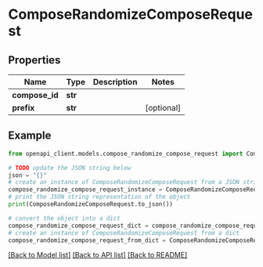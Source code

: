 # ComposeRandomizeComposeRequest


## Properties

Name | Type | Description | Notes
------------ | ------------- | ------------- | -------------
**compose_id** | **str** |  | 
**prefix** | **str** |  | [optional] 

## Example

```python
from openapi_client.models.compose_randomize_compose_request import ComposeRandomizeComposeRequest

# TODO update the JSON string below
json = "{}"
# create an instance of ComposeRandomizeComposeRequest from a JSON string
compose_randomize_compose_request_instance = ComposeRandomizeComposeRequest.from_json(json)
# print the JSON string representation of the object
print(ComposeRandomizeComposeRequest.to_json())

# convert the object into a dict
compose_randomize_compose_request_dict = compose_randomize_compose_request_instance.to_dict()
# create an instance of ComposeRandomizeComposeRequest from a dict
compose_randomize_compose_request_from_dict = ComposeRandomizeComposeRequest.from_dict(compose_randomize_compose_request_dict)
```
[[Back to Model list]](../README.md#documentation-for-models) [[Back to API list]](../README.md#documentation-for-api-endpoints) [[Back to README]](../README.md)


